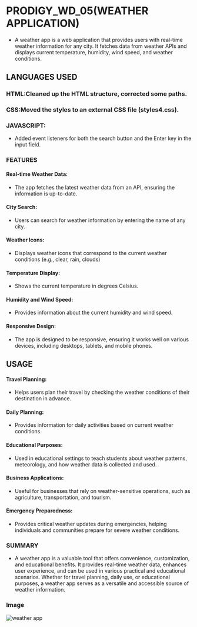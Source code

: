 # PRODIGY_WD_05(WEATHER APPLICATION)
* A weather app is a web application that provides users with real-time weather information for any city. It fetches data from weather APIs and displays current temperature, humidity, wind speed, and weather conditions.

## LANGUAGES USED
### HTML:Cleaned up the HTML structure, corrected some paths.
### CSS:Moved the styles to an external CSS file (styles4.css).
### JAVASCRIPT:
* Added event listeners for both the search button and the Enter key in the input field.

### FEATURES
#### Real-time Weather Data: 
* The app fetches the latest weather data from an API, ensuring the information is up-to-date.
#### City Search:
* Users can search for weather information by entering the name of any city.
#### Weather Icons:
* Displays weather icons that correspond to the current weather conditions (e.g., clear, rain, clouds)
#### Temperature Display: 
* Shows the current temperature in degrees Celsius.
#### Humidity and Wind Speed:
* Provides information about the current humidity and wind speed.
#### Responsive Design: 
* The app is designed to be responsive, ensuring it works well on various devices, including desktops, tablets, and mobile phones.
## USAGE
####  Travel Planning:
* Helps users plan their travel by checking the weather conditions of their destination in advance.
 #### Daily Planning:
* Provides information for daily activities based on current weather conditions.
#### Educational Purposes: 
* Used in educational settings to teach students about weather patterns, meteorology, and how weather data is collected and used.
#### Business Applications: 
* Useful for businesses that rely on weather-sensitive operations, such as agriculture, transportation, and tourism.
#### Emergency Preparedness: 
* Provides critical weather updates during emergencies, helping individuals and communities prepare for severe weather conditions.


### SUMMARY
* A weather app is a valuable tool that offers convenience, customization, and educational benefits. It provides real-time weather data, enhances user experience, and can be used in various practical and educational scenarios. Whether for travel planning, daily use, or educational purposes, a weather app serves as a versatile and accessible source of weather information.

### Image
![weather app](https://github.com/jessyhema/PRODIGY_WD_05/assets/143420058/93b610a4-cb2e-4653-9fe7-046918b5a293)
